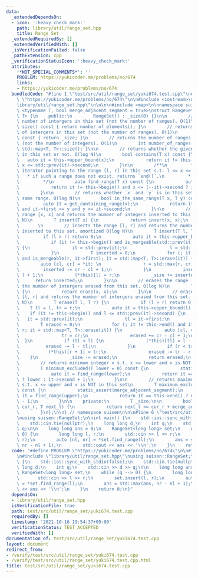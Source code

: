 ```yaml
---
data:
  _extendedDependsOn:
  - icon: ':heavy_check_mark:'
    path: library/util/range_set.hpp
    title: Range Set
  _extendedRequiredBy: []
  _extendedVerifiedWith: []
  _isVerificationFailed: false
  _pathExtension: cpp
  _verificationStatusIcon: ':heavy_check_mark:'
  attributes:
    '*NOT_SPECIAL_COMMENTS*': ''
    PROBLEM: https://yukicoder.me/problems/no/674
    links:
    - https://yukicoder.me/problems/no/674
  bundledCode: "#line 1 \"test/src/util/range_set/yuki674.test.cpp\"\n#define PROBLEM\
    \ \"https://yukicoder.me/problems/no/674\"\n\n#include <iostream>\n\n#line 1 \"\
    library/util/range_set.hpp\"\n\n\n\n#include <map>\n\nnamespace suisen {\n\ntemplate\
    \ <typename T, bool merge_adjacent_segment = true>\nstruct RangeSet : public std::map<T,\
    \ T> {\n    public:\n        RangeSet() : _size(0) {}\n\n        // returns the\
    \ number of intergers in this set (not the number of ranges). O(1)\n        T\
    \ size() const { return number_of_elements(); }\n        // returns the number\
    \ of intergers in this set (not the number of ranges). O(1)\n        T number_of_elements()\
    \ const { return _size; }\n        // returns the number of ranges in this set\
    \ (not the number of integers). O(1)\n        int number_of_ranges() const { return\
    \ std::map<T, T>::size(); }\n\n        // returns whether the given integer is\
    \ in this set or not. O(log N)\n        bool contains(T x) const {\n         \
    \   auto it = this->upper_bound(x);\n            return it != this->begin() and\
    \ x <= std::prev(it)->second;\n        }\n\n        /**\n         * returns the\
    \ iterator pointing to the range [l, r] in this set s.t. l <= x <= r.\n      \
    \   * if such a range does not exist, returns `end()`.\n         * O(log N)\n\
    \         */\n        auto find_range(T x) const {\n            auto it = this->upper_bound(x);\n\
    \            return it != this->begin() and x <= (--it)->second ? it : this->end();\n\
    \        }\n\n        // returns whether `x` and `y` is in this set and in the\
    \ same range. O(log N)\n        bool in_the_same_range(T x, T y) const {\n   \
    \         auto it = get_containing_range(x);\n            return it != this->end()\
    \ and it->first <= y and y <= it->second;\n        }\n\n        // inserts the\
    \ range [x, x] and returns the number of integers inserted to this set. O(log\
    \ N)\n        T insert(T x) {\n            return insert(x, x);\n        }\n \
    \       \n        // inserts the range [l, r] and returns the number of integers\
    \ inserted to this set. amortized O(log N)\n        T insert(T l, T r) {\n   \
    \         if (l > r) return 0;\n            auto it = this->upper_bound(l);\n\
    \            if (it != this->begin() and is_mergeable(std::prev(it)->second, l))\
    \ {\n                it = std::prev(it);\n                l = std::min(l, it->first);\n\
    \            }\n            T inserted = 0;\n            for (; it != this->end()\
    \ and is_mergeable(r, it->first); it = std::map<T, T>::erase(it)) {\n        \
    \        auto [cl, cr] = *it; \n                r = std::max(r, cr);\n       \
    \         inserted -= cr - cl + 1;\n            }\n            inserted += r -\
    \ l + 1;\n            (*this)[l] = r;\n            _size += inserted;\n      \
    \      return inserted;\n        }\n\n        // erases the range [x, x] and returns\
    \ the number of intergers erased from this set. O(log N)\n        T erase(T x)\
    \ {\n            return erase(x, x);\n        }\n\n        // erases the range\
    \ [l, r] and returns the number of intergers erased from this set. amortized O(log\
    \ N)\n        T erase(T l, T r) {\n            if (l > r) return 0;\n        \
    \    T tl = l, tr = r;\n            auto it = this->upper_bound(l);\n        \
    \    if (it != this->begin() and l <= std::prev(it)->second) {\n             \
    \   it = std::prev(it);\n                tl = it->first;\n            }\n    \
    \        T erased = 0;\n            for (; it != this->end() and it->first <=\
    \ r; it = std::map<T, T>::erase(it)) {\n                auto [cl, cr] = *it;\n\
    \                tr = cr;\n                erased += cr - cl + 1;\n          \
    \  }\n            if (tl < l) {\n                (*this)[tl] = l - 1;\n      \
    \          erased -= l - tl;\n            }\n            if (r < tr) {\n     \
    \           (*this)[r + 1] = tr;\n                erased -= tr - r;\n        \
    \    }\n            _size -= erased;\n            return erased;\n        }\n\n\
    \        // returns minimum integer x s.t. x >= lower and x is NOT in this set\n\
    \        T minimum_excluded(T lower = 0) const {\n            static_assert(merge_adjacent_segment);\n\
    \            auto it = find_range(lower);\n            return it == this->end()\
    \ ? lower : it->second + 1;\n        }\n\n        // returns maximum integer x\
    \ s.t. x <= upper and x is NOT in this set\n        T maximum_excluded(T upper)\
    \ const {\n            static_assert(merge_adjacent_segment);\n            auto\
    \ it = find_range(upper);\n            return it == this->end() ? upper : it->first\
    \ - 1;\n        }\n\n    private:\n        T _size;\n\n        bool is_mergeable(T\
    \ cur_r, T next_l) {\n            return next_l <= cur_r + merge_adjacent_segment;\n\
    \        }\n};\n\n} // namespace suisen\n\n\n#line 6 \"test/src/util/range_set/yuki674.test.cpp\"\
    \nusing suisen::RangeSet;\n\nint main() {\n    std::ios::sync_with_stdio(false);\n\
    \    std::cin.tie(nullptr);\n    long long d;\n    int q;\n    std::cin >> d >>\
    \ q;\n\n    long long ans = 0;\n    RangeSet<long long> set;\n    while (q -->\
    \ 0) {\n        long long l, r;\n        std::cin >> l >> r;\n        set.insert(l,\
    \ r);\n        auto [nl, nr] = *set.find_range(l);\n        ans = std::max(ans,\
    \ nr - nl + 1);\n        std::cout << ans << '\\n';\n    }\n    return 0;\n}\n"
  code: "#define PROBLEM \"https://yukicoder.me/problems/no/674\"\n\n#include <iostream>\n\
    \n#include \"library/util/range_set.hpp\"\nusing suisen::RangeSet;\n\nint main()\
    \ {\n    std::ios::sync_with_stdio(false);\n    std::cin.tie(nullptr);\n    long\
    \ long d;\n    int q;\n    std::cin >> d >> q;\n\n    long long ans = 0;\n   \
    \ RangeSet<long long> set;\n    while (q --> 0) {\n        long long l, r;\n \
    \       std::cin >> l >> r;\n        set.insert(l, r);\n        auto [nl, nr]\
    \ = *set.find_range(l);\n        ans = std::max(ans, nr - nl + 1);\n        std::cout\
    \ << ans << '\\n';\n    }\n    return 0;\n}"
  dependsOn:
  - library/util/range_set.hpp
  isVerificationFile: true
  path: test/src/util/range_set/yuki674.test.cpp
  requiredBy: []
  timestamp: '2021-10-16 19:54:37+09:00'
  verificationStatus: TEST_ACCEPTED
  verifiedWith: []
documentation_of: test/src/util/range_set/yuki674.test.cpp
layout: document
redirect_from:
- /verify/test/src/util/range_set/yuki674.test.cpp
- /verify/test/src/util/range_set/yuki674.test.cpp.html
title: test/src/util/range_set/yuki674.test.cpp
---
```

